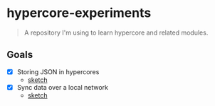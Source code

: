 # hypercore-experiments

> A repository I'm using to learn hypercore and related modules.

## Goals
- [x] Storing JSON in hypercores
  - [sketch](sketches/json-encoding-replication.js)
- [x] Sync data over a local network
  - [sketch](sketches/local-network-replication.js) 
